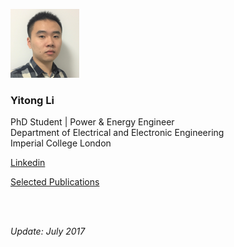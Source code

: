 ![](https://raw.githubusercontent.com/yt-li/yt-li.github.io/master/LYT.png)
  
### Yitong Li
PhD Student | Power & Energy Engineer  
Department of Electrical and Electronic Engineering  
Imperial College London  
  
[Linkedin](https://www.linkedin.com/in/yitong-li/)  
  
[Selected Publications](https://yt-li.github.io/publication)

<br />
<br />

*Update: July 2017*

